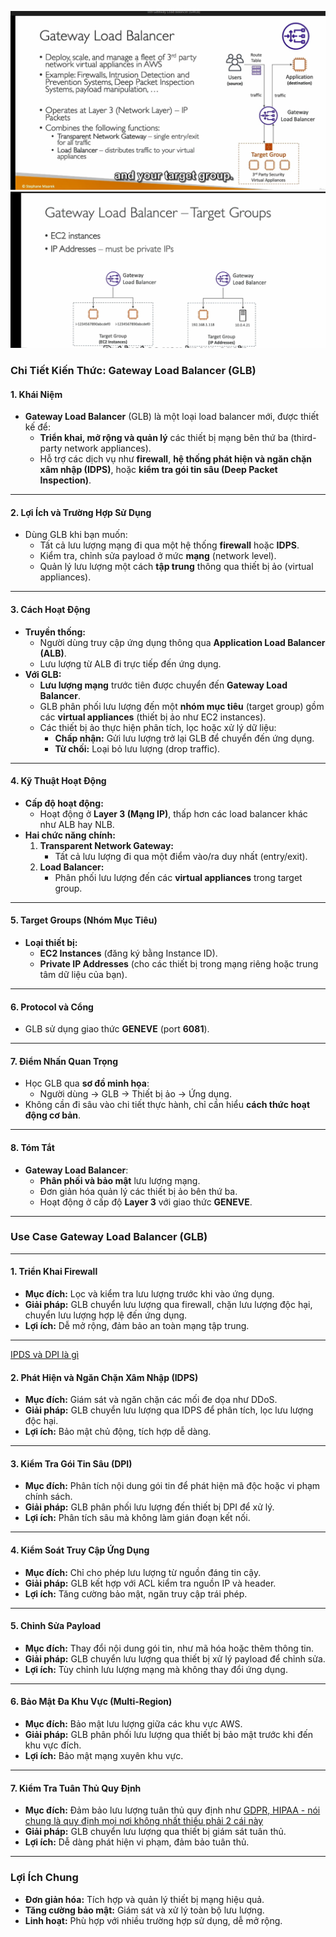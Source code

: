 ![GWLB-route](./image/GWLB-route.png)
![GWLB-targetgr](./image/GWLB-targetgr.png)

### **Chi Tiết Kiến Thức: Gateway Load Balancer (GLB)**

#### **1. Khái Niệm**
- **Gateway Load Balancer** (GLB) là một loại load balancer mới, được thiết kế để:
  - **Triển khai, mở rộng và quản lý** các thiết bị mạng bên thứ ba (third-party network appliances).
  - Hỗ trợ các dịch vụ như **firewall**, **hệ thống phát hiện và ngăn chặn xâm nhập (IDPS)**, hoặc **kiểm tra gói tin sâu (Deep Packet Inspection)**.

---

#### **2. Lợi Ích và Trường Hợp Sử Dụng**
- Dùng GLB khi bạn muốn:
  - Tất cả lưu lượng mạng đi qua một hệ thống **firewall** hoặc **IDPS**.
  - Kiểm tra, chỉnh sửa payload ở mức **mạng** (network level).
  - Quản lý lưu lượng một cách **tập trung** thông qua thiết bị ảo (virtual appliances).

---

#### **3. Cách Hoạt Động**
- **Truyền thống:** 
  - Người dùng truy cập ứng dụng thông qua **Application Load Balancer (ALB)**.
  - Lưu lượng từ ALB đi trực tiếp đến ứng dụng.
- **Với GLB:** 
  - **Lưu lượng mạng** trước tiên được chuyển đến **Gateway Load Balancer**.
  - GLB phân phối lưu lượng đến một **nhóm mục tiêu** (target group) gồm các **virtual appliances** (thiết bị ảo như EC2 instances).
  - Các thiết bị ảo thực hiện phân tích, lọc hoặc xử lý dữ liệu:
    - **Chấp nhận:** Gửi lưu lượng trở lại GLB để chuyển đến ứng dụng.
    - **Từ chối:** Loại bỏ lưu lượng (drop traffic).

---

#### **4. Kỹ Thuật Hoạt Động**
- **Cấp độ hoạt động:** 
  - Hoạt động ở **Layer 3 (Mạng IP)**, thấp hơn các load balancer khác như ALB hay NLB.
- **Hai chức năng chính:**
  1. **Transparent Network Gateway:** 
     - Tất cả lưu lượng đi qua một điểm vào/ra duy nhất (entry/exit).
  2. **Load Balancer:**
     - Phân phối lưu lượng đến các **virtual appliances** trong target group.

---

#### **5. Target Groups (Nhóm Mục Tiêu)**
- **Loại thiết bị:** 
  - **EC2 Instances** (đăng ký bằng Instance ID).
  - **Private IP Addresses** (cho các thiết bị trong mạng riêng hoặc trung tâm dữ liệu của bạn).

---

#### **6. Protocol và Cổng**
- GLB sử dụng giao thức **GENEVE** (port **6081**).

---

#### **7. Điểm Nhấn Quan Trọng**
- Học GLB qua **sơ đồ minh họa**:
  - Người dùng → GLB → Thiết bị ảo → Ứng dụng.
- Không cần đi sâu vào chi tiết thực hành, chỉ cần hiểu **cách thức hoạt động cơ bản**.

---

#### **8. Tóm Tắt**
- **Gateway Load Balancer**:
  - **Phân phối và bảo mật** lưu lượng mạng.
  - Đơn giản hóa quản lý các thiết bị ảo bên thứ ba.
  - Hoạt động ở cấp độ **Layer 3** với giao thức **GENEVE**.

---
### **Use Case Gateway Load Balancer (GLB)**

---

#### **1. Triển Khai Firewall**  
- **Mục đích:** Lọc và kiểm tra lưu lượng trước khi vào ứng dụng.  
- **Giải pháp:** GLB chuyển lưu lượng qua firewall, chặn lưu lượng độc hại, chuyển lưu lượng hợp lệ đến ứng dụng.  
- **Lợi ích:** Dễ mở rộng, đảm bảo an toàn mạng tập trung.

---
[IPDS và DPI là gì ](../lý-thuyết-bên-lề/IDPS-DPI.md)
#### **2. Phát Hiện và Ngăn Chặn Xâm Nhập (IDPS)**  
- **Mục đích:** Giám sát và ngăn chặn các mối đe dọa như DDoS.  
- **Giải pháp:** GLB chuyển lưu lượng qua IDPS để phân tích, lọc lưu lượng độc hại.  
- **Lợi ích:** Bảo mật chủ động, tích hợp dễ dàng.

---

#### **3. Kiểm Tra Gói Tin Sâu (DPI)**  
- **Mục đích:** Phân tích nội dung gói tin để phát hiện mã độc hoặc vi phạm chính sách.  
- **Giải pháp:** GLB phân phối lưu lượng đến thiết bị DPI để xử lý.  
- **Lợi ích:** Phân tích sâu mà không làm gián đoạn kết nối.

---

#### **4. Kiểm Soát Truy Cập Ứng Dụng**  
- **Mục đích:** Chỉ cho phép lưu lượng từ nguồn đáng tin cậy.  
- **Giải pháp:** GLB kết hợp với ACL kiểm tra nguồn IP và header.  
- **Lợi ích:** Tăng cường bảo mật, ngăn truy cập trái phép.

---

#### **5. Chỉnh Sửa Payload**  
- **Mục đích:** Thay đổi nội dung gói tin, như mã hóa hoặc thêm thông tin.  
- **Giải pháp:** GLB chuyển lưu lượng qua thiết bị xử lý payload để chỉnh sửa.  
- **Lợi ích:** Tùy chỉnh lưu lượng mạng mà không thay đổi ứng dụng.

---

#### **6. Bảo Mật Đa Khu Vực (Multi-Region)**  
- **Mục đích:** Bảo mật lưu lượng giữa các khu vực AWS.  
- **Giải pháp:** GLB phân phối lưu lượng qua thiết bị bảo mật trước khi đến khu vực đích.  
- **Lợi ích:** Bảo mật mạng xuyên khu vực.

---

#### **7. Kiểm Tra Tuân Thủ Quy Định**  
- **Mục đích:** Đảm bảo lưu lượng tuân thủ quy định như [GDPR, HIPAA - nói chung là quy định mọi nơi không nhất thiếu phải 2 cái này ](../lý-thuyết-bên-lề/GDPR-HIPAA.md)  
- **Giải pháp:** GLB chuyển lưu lượng qua thiết bị giám sát tuân thủ.  
- **Lợi ích:** Dễ dàng phát hiện vi phạm, đảm bảo tuân thủ.

---

### **Lợi Ích Chung**  
- **Đơn giản hóa:** Tích hợp và quản lý thiết bị mạng hiệu quả.  
- **Tăng cường bảo mật:** Giám sát và xử lý toàn bộ lưu lượng.  
- **Linh hoạt:** Phù hợp với nhiều trường hợp sử dụng, dễ mở rộng.  